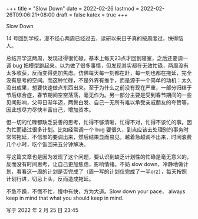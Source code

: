 +++
title = "Slow Down"
date = 2022-02-26
lastmod = 2022-02-26T09:06:21+08:00
draft = false
katex = true
+++

Slow Down

14 号回到学校，漫不经心两周已经过去，读研以来日子真的按周度过，快得恼人。

总结开学这两周，发现过得很忙碌，基本上每天23点才回到寝室，之后还要调一调 bug 把模型跑起来。以为做了很多事情，但发现其实都在无效忙碌，两周没有太多收获，反而变得更加焦虑。仿佛每天每一刻都在赶，每一刻也都在拖延，完全没有思考的空间。而这种忙碌，不是外界有推手，而是源于一个简单的动机：太久没出成果，想要快速做点东西出来。至于为什么之前没有现在严重，一部分归结于节后综合症，春节期间空空荡荡，毫无作为。另一部分主要是受到春节期间的一些见闻影响，父母日渐年迈，两鬓白发、自己一无所有难以承受亲戚朋友的夸赞等，因此想尽力尽快丰富自己，增加资本。

但一切的忙碌都缺乏妥善的思考，忙得不够清晰，忙得不对，忙得不该忙的事。因为忙而错过很多计划。比如经常调一个 bug 要很久，到点应该去处理别的事务时常常拖延，不信邪的要调出来，然后结果显而易见，越着急越调不出来，时间浪费几个小时，吃个饭回来五分钟解决。

写这篇文章也是因为发现了这个问题，要认识到缺乏计划性的忙碌是毫无意义的，反而没有时间思考，让自己更加焦虑，影响情绪。不妨 slow down，冷静地做计划，看看这一周的计划是否完成了（周一写的计划仅完成了一半orz），每天按照计划行进，切忌上头，反而造成拖延。

不急不躁，不慌不忙，慢中有快，方为大道。Slow down your pace， always keep in mind that what you should keep in mind.

写于 2022 年 2 月 25 日 23:45
